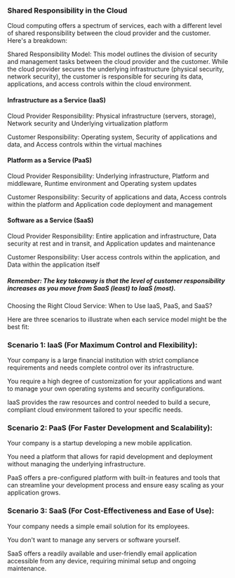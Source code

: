 ### Shared Responsibility in the Cloud

Cloud computing offers a spectrum of services, each with a different level of shared responsibility between the cloud provider and the customer. Here's a breakdown:

Shared Responsibility Model: This model outlines the division of security and management tasks between the cloud provider and the customer. While the cloud provider secures the underlying infrastructure (physical security, network security), the customer is responsible for securing its data, applications, and access controls within the cloud environment.
	

#### Infrastructure as a Service (IaaS)
Cloud Provider Responsibility: Physical infrastructure (servers, storage), Network security and Underlying virtualization platform	

Customer Responsibility: Operating system, Security of applications and data, and Access controls within the virtual machines

#### Platform as a Service (PaaS)
Cloud Provider Responsibility: Underlying infrastructure, Platform and middleware, Runtime environment and Operating system updates

Customer Responsibility: Security of applications and data, Access controls within the platform and Application code deployment and management

#### Software as a Service (SaaS)
Cloud Provider Responsibility: Entire application and infrastructure, Data security at rest and in transit, and Application updates and maintenance	

Customer Responsibility: User access controls within the application, and Data within the application itself

##### Remember: The key takeaway is that the level of customer responsibility increases as you move from SaaS (least) to IaaS (most).
Choosing the Right Cloud Service: When to Use IaaS, PaaS, and SaaS?

Here are three scenarios to illustrate when each service model might be the best fit:

### Scenario 1: IaaS (For Maximum Control and Flexibility):

Your company is a large financial institution with strict compliance requirements and needs complete control over its infrastructure.

You require a high degree of customization for your applications and want to manage your own operating systems and security configurations.

IaaS provides the raw resources and control needed to build a secure, compliant cloud environment tailored to your specific needs.

### Scenario 2: PaaS (For Faster Development and Scalability):

Your company is a startup developing a new mobile application.

You need a platform that allows for rapid development and deployment without managing the underlying infrastructure.

PaaS offers a pre-configured platform with built-in features and tools that can streamline your development process and ensure easy scaling as your application grows.

### Scenario 3: SaaS (For Cost-Effectiveness and Ease of Use):

Your company needs a simple email solution for its employees.

You don't want to manage any servers or software yourself.

SaaS offers a readily available and user-friendly email application accessible from any device, requiring minimal setup and ongoing maintenance.
